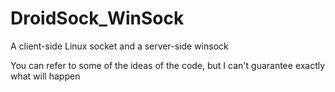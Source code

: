# DroidSock_WinSock
A client-side Linux socket and a server-side winsock

You can refer to some of the ideas of the code, but I can't guarantee exactly what will happen
